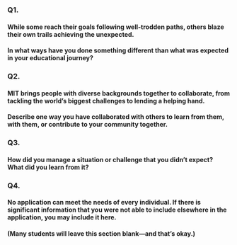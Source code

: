 ### Q1.
#### While some reach their goals following well-trodden paths, others blaze their own trails achieving the unexpected. 
#### In what ways have you done something different than what was expected in your educational journey? 

### Q2.
#### MIT brings people with diverse backgrounds together to collaborate, from tackling the world’s biggest challenges to lending a helping hand. <br />
#### Describe one way you have collaborated with others to learn from them, with them, or contribute to your community together.

### Q3.
#### How did you manage a situation or challenge that you didn’t expect? What did you learn from it?

### Q4.
#### No application can meet the needs of every individual. If there is significant information that you were not able to include elsewhere in the application, you may include it here. <br />
#### (Many students will leave this section blank—and that’s okay.)

